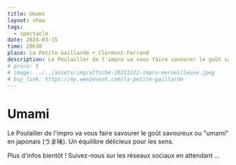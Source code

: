 ```yaml
---
title: Umami
layout: show
tags:
  - spectacle
date: 2024-03-15
time: 20h30
place: La Petite Gaillarde • Clermont-Ferrand
description: Le Poulailler de l'impro va vous faire savourer le goût savoureux ou "umami" en japonais (うま味). Un équilibre délicieux pour les sens.
# price: 5
# image: ../../assets/img/affiche-20231222-impro-merveilleuse.jpeg
# buy_link: https://my.weezevent.com/la-petite-gaillarde
---
```


# Umami

Le Poulailler de l'impro va vous faire savourer le goût savoureux ou "umami" en japonais (うま味). Un équilibre délicieux pour les sens.

Plus d'infos bientôt ! Suivez-nous sur les réseaux sociaux en attendant ...
